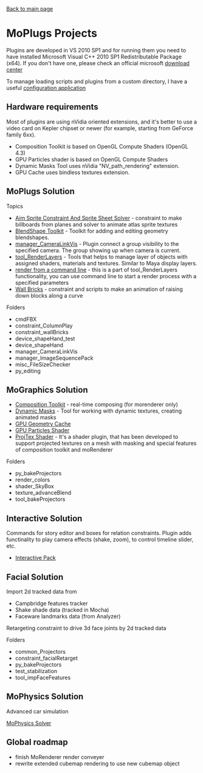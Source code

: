 [Back to main page](README.md)

# MoPlugs Projects #

Plugins are developed in VS 2010 SP1 and for running them you need to have installed Microsoft Visual C++ 2010 SP1 Redistributable Package (x64). If you don't have one, please check an official microsoft [download center](https://www.microsoft.com/en-us/download/details.aspx?id=13523)

To manage loading scripts and plugins from a custom directory, I have a useful [configuration application](https://github.com/Neill3d/MoBu_ConfigApp)

## Hardware requirements ##

Most of plugins are using nVidia oriented extensions, and it's better to use a video card on Kepler chipset or newer (for example, starting from GeForce family 6xx).

- Composition Toolkit is based on OpenGL Compute Shaders (OpenGL 4.3)
- GPU Particles shader is based on OpenGL Compute Shaders
- Dynamic Masks Tool uses nVidia "NV_path_rendering" extension.
- GPU Cache uses bindless textures extension.

## MoPlugs Solution ##

Topics
* [Aim Sprite Constraint And Sprite Sheet Solver](SpriteSheetSolver.md) - constraint to make billboards from planes and solver to animate atlas sprite textures
* [BlendShape Toolkit](BlendShapeToolkit.md) - Toolkit for adding and editing geometry blendshapes.
* [manager_CameraLinkVis](CameraLinkVisPlugin.md) - Plugin connect a group visibility to the specified camera. The group showing up when camera is current.
* [tool_RenderLayers](RenderLayersTool.md) - Tools that helps to manage layer of objects with assigned shaders, materials and textures. Similar to Maya display layers.
* [render from a command line](RenderFromCmdLine.md) - this is a part of tool_RenderLayers functionality, you can use command line to start a render process with a specified parameters
* [Wall Bricks](WallBricks.md) - constraint and scripts to make an animation of raising down blocks along a curve 

Folders
* cmdFBX
* constraint_ColumnPlay
* constraint_wallBricks
* device_shapeHand_test
* device_shapeHand
* manager_CameraLinkVis
* manager_ImageSequencePack
* misc_FileSizeChecker
* py_editing

## MoGraphics Solution ##

* [Composition Toolkit](CompositionToolkit.md) - real-time composing (for morenderer only)
* [Dynamic Masks](DynamicMasks.md) - Tool for working with dynamic textures, creating animated masks
* [GPU Geometry Cache](GPUGeometryCache.md)
* [GPU Particles Shader](GPUParticlesShader.md)
* [ProjTex Shader](ProjTexShader.md) - It's a shader plugin, that has been developed to support projected textures on a mesh with masking and special features of composition toolkit and moRenderer

Folders
* py_bakeProjectors
* render_colors
* shader_SkyBox
* texture_advanceBlend
* tool_bakeProjectors

## Interactive Solution ##

 Commands for story editor and boxes for relation constraints.
Plugin adds functinality to play camera effects (shake, zoom), to control timeline slider, etc. 

* [Interactive Pack](InteractivePack.md)

## Facial Solution ##

Import 2d tracked data from

- Campbridge features tracker
- Shake shade data (tracked in Mocha)
- Faceware landmarks data (from Analyzer)

Retargeting constraint to drive 3d face joints by 2d tracked data

Folders
* common_Projectors
* constraint_facialRetarget
* py_bakeProjectors
* test_stabilization
* tool_impFaceFeatures

## MoPhysics Solution ##

 Advanced car simulation
 
 [MoPhysics Solver](MoPhysicsSolver.md)
 
 
## Global roadmap ##

- finish MoRenderer render conveyer
- rewrite extended cubemap rendering to use new cubemap object
